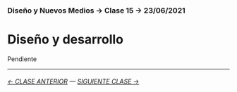 ### Diseño y Nuevos Medios → Clase 15 → 23/06/2021

# Diseño y desarrollo

Pendiente

- - - - - - - 

###### [← CLASE ANTERIOR](https://github.com/profesorfaco/dno037-2021/tree/main/clase-14) — [SIGUIENTE CLASE →](https://github.com/profesorfaco/dno037-2021/tree/main/clase-16)
